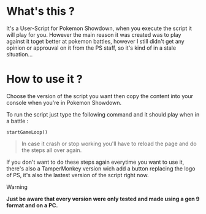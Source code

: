 # **What's this ?**

It's a User-Script for Pokemon Showdown, when you execute the script it will play for you.
However the main reason it was created was to play against it toget better at pokemon battles, however I still didn't get any opinion or approuval on it from the PS staff, so it's kind of in a stale situation...

# **How to use it ?**

Choose the version of the script you want then copy the content into your console when you're in Pokemon Showdown.

To run the script just type the following command and it should play when in a battle :

```
startGameLoop()
```
> In case it crash or stop working you'll have to reload the page and do the steps all over again.


If you don't want to do these steps again everytime you want to use it, there's also a TamperMonkey version wich add a button replacing the logo of PS, it's also the lastest version of the script right now.

> [!WARNING]
> **Just be aware that every version were only tested and made using a gen 9 format and on a PC.**
